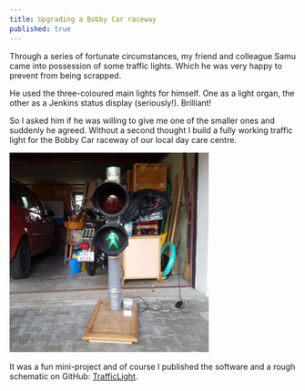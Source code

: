 ```yaml
---
title: Upgrading a Bobby Car raceway
published: true
---
```


Through a series of fortunate circumstances, my friend and colleague
Samu came into possession of some traffic lights.  Which he was very
happy to prevent from being scrapped.

He used the three-coloured main lights for himself.  One as a light
organ, the other as a Jenkins status display (seriously!).  Brilliant!

So I asked him if he was willing to give me one of the smaller ones and
suddenly he agreed.  Without a second thought I build a fully working
traffic light for the Bobby Car raceway of our local day care centre.

[![TrafficLight](/files/traffic-light-tn.jpg)](/files/traffic-light.jpg "TrafficLight")

It was a fun mini-project and of course I published the software and a
rough schematic on GitHub:
[TrafficLight](https://github.com/mupfelofen-de/TrafficLight).
